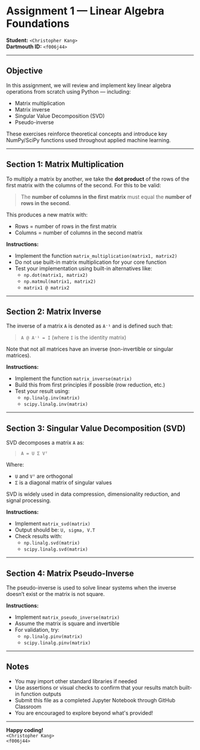 # Assignment 1 — Linear Algebra Foundations

**Student:** `<Christopher Kang>`  
**Dartmouth ID:** `<f006j44>`

---

## Objective

In this assignment, we will review and implement key linear algebra operations from scratch using Python — including:

- Matrix multiplication
- Matrix inverse
- Singular Value Decomposition (SVD)
- Pseudo-inverse

These exercises reinforce theoretical concepts and introduce key NumPy/SciPy functions used throughout applied machine learning.

---

## Section 1: Matrix Multiplication

To multiply a matrix by another, we take the **dot product** of the rows of the first matrix with the columns of the second. For this to be valid:

> The **number of columns in the first matrix** must equal the **number of rows in the second**.

This produces a new matrix with:
- Rows = number of rows in the first matrix
- Columns = number of columns in the second matrix

**Instructions:**
- Implement the function `matrix_multiplication(matrix1, matrix2)`
- Do not use built-in matrix multiplication for your core function
- Test your implementation using built-in alternatives like:
  - `np.dot(matrix1, matrix2)`
  - `np.matmul(matrix1, matrix2)`
  - `matrix1 @ matrix2`

---

## Section 2: Matrix Inverse

The inverse of a matrix `A` is denoted as `A⁻¹` and is defined such that:

> `A @ A⁻¹ = I` (where `I` is the identity matrix)

Note that not all matrices have an inverse (non-invertible or singular matrices).

**Instructions:**
- Implement the function `matrix_inverse(matrix)`
- Build this from first principles if possible (row reduction, etc.)
- Test your result using:
  - `np.linalg.inv(matrix)`
  - `scipy.linalg.inv(matrix)`

---

## Section 3: Singular Value Decomposition (SVD)

SVD decomposes a matrix `A` as:

> `A = U Σ Vᵀ`

Where:
- `U` and `Vᵀ` are orthogonal
- `Σ` is a diagonal matrix of singular values

SVD is widely used in data compression, dimensionality reduction, and signal processing.

**Instructions:**
- Implement `matrix_svd(matrix)`
- Output should be: `U, sigma, V.T`
- Check results with:
  - `np.linalg.svd(matrix)`
  - `scipy.linalg.svd(matrix)`

---

## Section 4: Matrix Pseudo-Inverse

The pseudo-inverse is used to solve linear systems when the inverse doesn’t exist or the matrix is not square.

**Instructions:**
- Implement `matrix_pseudo_inverse(matrix)`
- Assume the matrix is square and invertible
- For validation, try:
  - `np.linalg.pinv(matrix)`
  - `scipy.linalg.pinv(matrix)`

---

## Notes

- You may import other standard libraries if needed
- Use assertions or visual checks to confirm that your results match built-in function outputs
- Submit this file as a completed Jupyter Notebook through GitHub Classroom
- You are encouraged to explore beyond what's provided!

---

**Happy coding!**  
`<Christopher Kang>`  
`<f006j44>`

